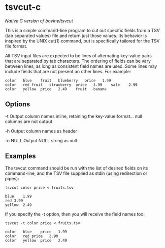 # tsvcut-c

_Native C version of bovine/tsvcut_

This is a simple command-line program to cut out specific fields from
a TSV (tab separated values) file and return just those values.  Its
behavior is inspired by the UNIX cut(1) command, but is specifically
tailored for the TSV file format.

All TSV input files are expected to be lines of alternating
key-value pairs that are separated by tab characters.  The ordering of
fields can be vary between lines, as long as consistent field names
are used.  Some lines may include fields that are not present on other
lines.  For example:

````
color	blue	fruit	blueberry	price	1.99
color	red	fruit	strawberry	price	3.99	sale	2.99
color	yellow	price	2.49	fruit	banana
````

## Options

 -t Output column names inline, retaining the key-value format... null columns are not output

 -h Output column names as header

 -n NULL Output NULL string as null

## Examples

The tsvcut command should be run with the list of desired fields on
its command-line, and the TSV file supplied as stdin (using
redirection or pipes):

    tsvcut color price < fruits.tsv

    blue	1.99
    red	3.99
    yellow	2.49

If you specify the -t option, then you will receive the field names too:

    tsvcut -t color price < fruits.tsv

    color	blue	price	1.99
    color	red	price	3.99
    color	yellow	price	2.49
